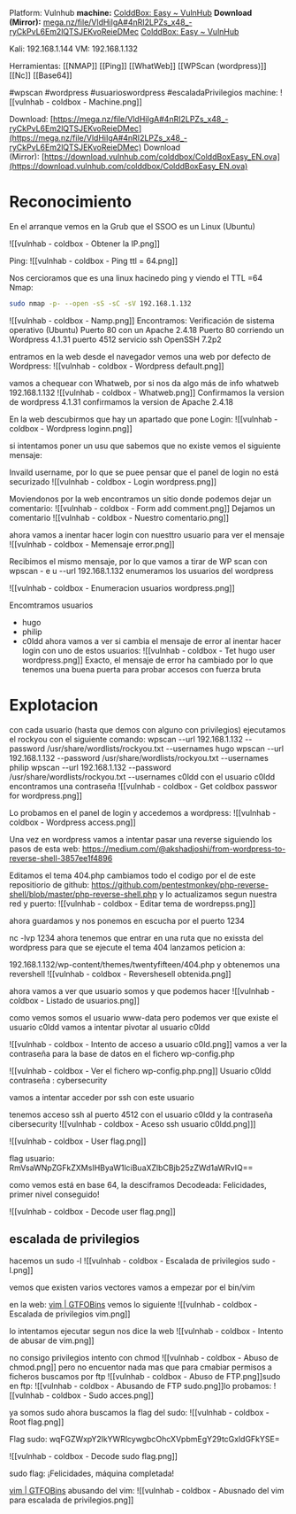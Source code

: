 Platform: Vulnhub
**machine:** [ColddBox: Easy ~ VulnHub](https://www.vulnhub.com/entry/colddbox-easy,586/)
**Download (Mirror):** [mega.nz/file/VldHiIgA#4nRI2LPZs_x48_-ryCkPvL6Em2lQTSJEKvoReieDMec](https://mega.nz/file/VldHiIgA#4nRI2LPZs_x48_-ryCkPvL6Em2lQTSJEKvoReieDMec)
[ColddBox: Easy ~ VulnHub](https://www.vulnhub.com/entry/colddbox-easy,586/)

Kali:  192.168.1.144
VM:  192.168.1.132

Herramientas:
[[NMAP]]
[[Ping]]
[[WhatWeb]]
[[WPScan (wordpress)]]
[[Nc]]
[[Base64]]


#wpscan
#wordpress #usuarioswordpress
#escaladaPrivilegios 
machine:
![[vulnhab - coldbox - Machine.png]]

Download: [https://mega.nz/file/VldHiIgA#4nRI2LPZs_x48_-ryCkPvL6Em2lQTSJEKvoReieDMec](https://mega.nz/file/VldHiIgA#4nRI2LPZs_x48_-ryCkPvL6Em2lQTSJEKvoReieDMec)
Download (Mirror): [https://download.vulnhub.com/colddbox/ColddBoxEasy_EN.ova](https://download.vulnhub.com/colddbox/ColddBoxEasy_EN.ova)

# Reconocimiento

En el arranque vemos en la Grub que el SSOO es un Linux (Ubuntu)

![[vulnhab - coldbox  - Obtener la IP.png]]


Ping:
![[vulnhab - coldbox  - Ping ttl = 64.png]]

Nos cercioramos que es una linux hacinedo ping y viendo el TTL =64
Nmap: 

```sh title:"nmap pasado "
sudo nmap -p- --open -sS -sC -sV 192.168.1.132
```

![[vulnhab - coldbox  - Namp.png]]
Encontramos:
Verificación  de sistema operativo (Ubuntu)
Puerto 80 con un Apache 2.4.18
Puerto 80 corriendo un Wordpress 4.1.31
puerto 4512 servicio ssh OpenSSH 7.2p2



entramos en la web desde el navegador
vemos una web por defecto de Wordpress:
![[vulnhab - coldbox  - Wordpress default.png]]

vamos a chequear con Whatweb, por si nos da algo más de info
whatweb 192.168.1.132
![[vulnhab - coldbox  - Whatweb.png]]
Confirmamos la version de wordpress 4.1.31
confirmamos la version de Apache 2.4.18


En la web descubirmos que hay un apartado que pone Login:
![[vulnhab - coldbox  - Wordpress loginn.png]]

si intentamos poner un usu que sabemos que no existe vemos el siguiente mensaje:

Invaild username, por lo que se puee pensar que el panel de login no está securizado
![[vulnhab - coldbox  - Login wordpress.png]]

Moviendonos por la web encontramos un sitio donde podemos dejar un comentario:
![[vulnhab - coldbox  - Form add comment.png]]
Dejamos un comentario
![[vulnhab - coldbox  - Nuestro comentario.png]]

ahora vamos a inentar hacer login con nuesttro usuario para ver el mensaje 
![[vulnhab - coldbox  - Memensaje error.png]]

Recibimos el mismo mensaje, por lo que vamos a tirar de WP scan
con
wpscan - e u --url 192.168.1.132 enumeramos los usuarios del wordpress

![[vulnhab - coldbox  - Enumeracion usuarios wordpress.png]]

Encomtramos usuarios
- hugo
- philip
- c0ldd
ahora vamos a ver si cambia el mensaje de error al inentar hacer login con uno de estos usuarios:
![[vulnhab - coldbox  - Tet hugo user wordpress.png]]
Exacto, el mensaje de error ha cambiado por lo que tenemos una buena puerta para probar accesos con fuerza bruta

# Explotacion
con cada usuario (hasta que demos con alguno con privilegios) ejecutamos el rockyou con el siguiente comando:
wpscan --url 192.168.1.132 --password /usr/share/wordlists/rockyou.txt --usernames hugo
wpscan --url 192.168.1.132 --password /usr/share/wordlists/rockyou.txt --usernames philip
wpscan --url 192.168.1.132 --password /usr/share/wordlists/rockyou.txt --usernames c0ldd
con el usuario c0ldd encontramos una contraseña
![[vulnhab - coldbox  - Get coldbox passwor for wordpress.png]]



Lo probamos en el panel de login
y accedemos a wordpress:
![[vulnhab - coldbox  - Wordpress access.png]]


Una vez en wordpress vamos a intentar pasar una reverse 
siguiendo los pasos de esta web:
https://medium.com/@akshadjoshi/from-wordpress-to-reverse-shell-3857ee1f4896

Editamos el tema 404.php
cambiamos todo el codigo por el de este repositiorio de github:
https://github.com/pentestmonkey/php-reverse-shell/blob/master/php-reverse-shell.php
y lo actualizamos segun nuestra red y puerto:
![[vulnhab - coldbox  - Editar tema de wordrepss.png]]


ahora guardamos y nos ponemos en escucha por el puerto 1234


nc -lvp 1234
ahora tenemos que entrar en una ruta que no exissta del wordpress para que se ejecute el tema 404
lanzamos peticion a:


192.168.1.132/wp-content/themes/twentyfifteen/404.php
y obtenemos una revershell
![[vulnhab - coldbox  - Revershesell obtenida.png]]

ahora vamos a ver que usuario somos y que podemos hacer
![[vulnhab - coldbox  - Listado de usuarios.png]]

como vemos somos el usuario www-data pero podemos ver que existe el usuario c0ldd
vamos a intentar pivotar al usuario c0ldd

![[vulnhab - coldbox  - Intento de acceso a usuario c0ld.png]]
vamos a ver la contraseña para la base de datos en el fichero wp-config.php

![[vulnhab - coldbox  - Ver el fichero wp-config.php.png]]
Usuario c0ldd contraseña : cybersecurity

vamos a intentar acceder por ssh con este usuario


tenemos acceso ssh al puerto 4512 con el usuario c0ldd y la contraseña cibersecurity
![[vulnhab - coldbox  - Aceso ssh usuario c0ldd.png]]]

![[vulnhab - coldbox  - User flag.png]]


flag usuario: RmVsaWNpZGFkZXMsIHByaW1lciBuaXZlbCBjb25zZWd1aWRvIQ==     

como vemos está en base 64, la desciframos
Decodeada:
Felicidades, primer nivel conseguido!

![[vulnhab - coldbox  - Decode user flag.png]]

## escalada de privilegios

hacemos un sudo -l
![[vulnhab - coldbox  - Escalada de privilegios sudo -l.png]]

vemos que existen varios vectores vamos a empezar por el bin/vim

en la web:
[vim | GTFOBins](https://gtfobins.github.io/gtfobins/vim/)
vemos lo siguiente
![[vulnhab - coldbox  - Escalada de privilegios vim.png]]

lo intentamos ejecutar segun nos dice la web
![[vulnhab - coldbox  - Intento de abusar de vim.png]]

no consigo privilegios
intento con chmod
![[vulnhab - coldbox  - Abuso de chmod.png]]
pero no encuentor nada mas que para cmabiar permisos a ficheros
buscamos por ftp
![[vulnhab - coldbox  - Abuso de FTP.png]]sudo en ftp:
![[vulnhab - coldbox  - Abusando de FTP sudo.png]]lo probamos:
![[vulnhab - coldbox  - Sudo acces.png]]


ya somos sudo 
ahora buscamos la flag del sudo:
![[vulnhab - coldbox  - Root flag.png]]


Flag sudo:
wqFGZWxpY2lkYWRlcywgbcOhcXVpbmEgY29tcGxldGFkYSE=


![[vulnhab - coldbox  - Decode sudo flag.png]]

sudo flag: ¡Felicidades, máquina completada! 




[vim | GTFOBins](https://gtfobins.github.io/gtfobins/vim/)
abusando del vim:
![[vulnhab - coldbox  - Abusnado del vim para escalada de privilegios.png]]